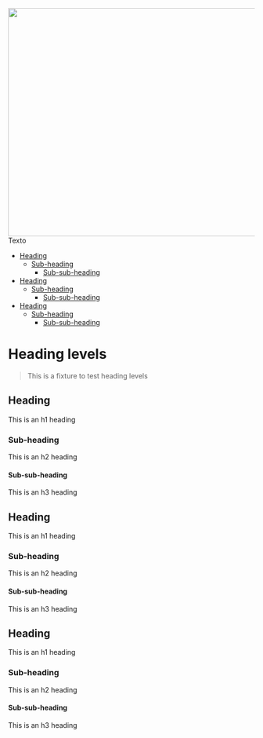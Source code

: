  <!DOCTYPE html>
<html lang="en">
 <head>
      <link rel="stylesheet" href="style.css">
</map>

 <body>
  
<div class="contenedor">

<img id="Image-Maps-Com-image-maps-2020-03-02-101123" src="https://www.image-maps.com/m/private/0/o0pl2vn8eltf85ddhklg530ei4_et.jpg" border="0" width="1037" height="465" orgWidth="1037" orgHeight="465" usemap="#image-maps-2020-03-02-101123" alt="" />
<map name="image-maps-2020-03-02-101123" id="ImageMapsCom-image-maps-2020-03-02-101123">
<area  alt="" title="" href="www.principisET.com" shape="rect" coords="6,372,723,422" style="outline:none;" target="_self"     />
<area shape="rect" coords="1035,463,1037,465" alt="Image Map" style="outline:none;" title="Image Map" href="http://www.image-maps.com/index.php?aff=mapped_users_106568" />
</map>

<div class="texto-encima">Texto</div>
</div>
  
 </body>
</html>

- [Heading](#heading)
  * [Sub-heading](#sub-heading)
    + [Sub-sub-heading](#sub-sub-heading)
- [Heading](#heading-1)
  * [Sub-heading](#sub-heading-1)
    + [Sub-sub-heading](#sub-sub-heading-1)
- [Heading](#heading-2)
  * [Sub-heading](#sub-heading-2)
    + [Sub-sub-heading](#sub-sub-heading-2)


# Heading levels

> This is a fixture to test heading levels

<!-- toc -->

## Heading

This is an h1 heading

### Sub-heading

This is an h2 heading

#### Sub-sub-heading

This is an h3 heading

## Heading

This is an h1 heading

### Sub-heading

This is an h2 heading

#### Sub-sub-heading

This is an h3 heading

## Heading

This is an h1 heading

### Sub-heading

This is an h2 heading

#### Sub-sub-heading

This is an h3 heading

